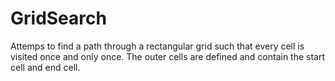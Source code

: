# GridSearch

Attemps to find a path through a rectangular grid such that every cell is visited once and only once. The outer cells are defined and contain the start cell and end cell.
